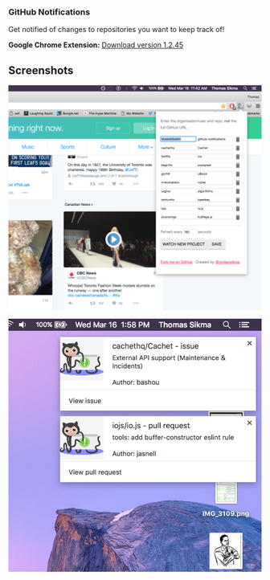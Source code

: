 ### GitHub Notifications  

Get notified of changes to repositories you want to keep track of!

**Google Chrome Extension:** [Download version 1.2.45](https://chrome.google.com/webstore/detail/github-notifications/lahlghihdacfigfokfmhbebnphanbfdg)

## Screenshots

![](/images/screenshot_2.png)

![](/images/screenshot_3.png)

